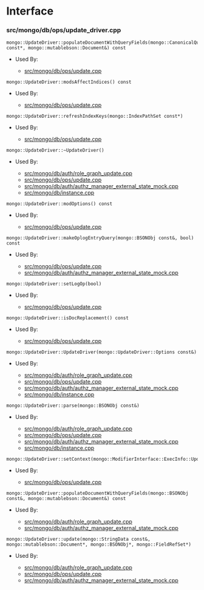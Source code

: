 
# Interface

### src/mongo/db/ops/update\_driver.cpp

<div></div>

    mongo::UpdateDriver::populateDocumentWithQueryFields(mongo::CanonicalQuery const*, mongo::mutablebson::Document&) const

- Used By:

    - [src/mongo/db/ops/update.cpp](../../../core\_query\_system)

<div></div>

    mongo::UpdateDriver::modsAffectIndices() const

- Used By:

    - [src/mongo/db/ops/update.cpp](../../../core\_query\_system)

<div></div>

    mongo::UpdateDriver::refreshIndexKeys(mongo::IndexPathSet const*)

- Used By:

    - [src/mongo/db/ops/update.cpp](../../../core\_query\_system)

<div></div>

    mongo::UpdateDriver::~UpdateDriver()

- Used By:

    - [src/mongo/db/auth/role\_graph\_update.cpp](../../../authorization)
    - [src/mongo/db/ops/update.cpp](../../../core\_query\_system)
    - [src/mongo/db/auth/authz\_manager\_external\_state\_mock.cpp](../../../authorization)
    - [src/mongo/db/instance.cpp](../../../storage\_layer\_structure)

<div></div>

    mongo::UpdateDriver::modOptions() const

- Used By:

    - [src/mongo/db/ops/update.cpp](../../../core\_query\_system)

<div></div>

    mongo::UpdateDriver::makeOplogEntryQuery(mongo::BSONObj const&, bool) const

- Used By:

    - [src/mongo/db/ops/update.cpp](../../../core\_query\_system)
    - [src/mongo/db/auth/authz\_manager\_external\_state\_mock.cpp](../../../authorization)

<div></div>

    mongo::UpdateDriver::setLogOp(bool)

- Used By:

    - [src/mongo/db/ops/update.cpp](../../../core\_query\_system)

<div></div>

    mongo::UpdateDriver::isDocReplacement() const

- Used By:

    - [src/mongo/db/ops/update.cpp](../../../core\_query\_system)

<div></div>

    mongo::UpdateDriver::UpdateDriver(mongo::UpdateDriver::Options const&)

- Used By:

    - [src/mongo/db/auth/role\_graph\_update.cpp](../../../authorization)
    - [src/mongo/db/ops/update.cpp](../../../core\_query\_system)
    - [src/mongo/db/auth/authz\_manager\_external\_state\_mock.cpp](../../../authorization)
    - [src/mongo/db/instance.cpp](../../../storage\_layer\_structure)

<div></div>

    mongo::UpdateDriver::parse(mongo::BSONObj const&)

- Used By:

    - [src/mongo/db/auth/role\_graph\_update.cpp](../../../authorization)
    - [src/mongo/db/ops/update.cpp](../../../core\_query\_system)
    - [src/mongo/db/auth/authz\_manager\_external\_state\_mock.cpp](../../../authorization)
    - [src/mongo/db/instance.cpp](../../../storage\_layer\_structure)

<div></div>

    mongo::UpdateDriver::setContext(mongo::ModifierInterface::ExecInfo::UpdateContext)

- Used By:

    - [src/mongo/db/ops/update.cpp](../../../core\_query\_system)

<div></div>

    mongo::UpdateDriver::populateDocumentWithQueryFields(mongo::BSONObj const&, mongo::mutablebson::Document&) const

- Used By:

    - [src/mongo/db/auth/role\_graph\_update.cpp](../../../authorization)
    - [src/mongo/db/auth/authz\_manager\_external\_state\_mock.cpp](../../../authorization)

<div></div>

    mongo::UpdateDriver::update(mongo::StringData const&, mongo::mutablebson::Document*, mongo::BSONObj*, mongo::FieldRefSet*)

- Used By:

    - [src/mongo/db/auth/role\_graph\_update.cpp](../../../authorization)
    - [src/mongo/db/ops/update.cpp](../../../core\_query\_system)
    - [src/mongo/db/auth/authz\_manager\_external\_state\_mock.cpp](../../../authorization)
